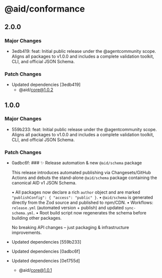 # @aid/conformance

## 2.0.0

### Major Changes

- 3edb419: feat: Initial public release under the @agentcommunity scope. Aligns all packages to v1.0.0 and includes a complete validation toolkit, CLI, and official JSON Schema.

### Patch Changes

- Updated dependencies [3edb419]
  - @aid/core@1.0.2

## 1.0.0

### Major Changes

- 559b233: feat: Initial public release under the @agentcommunity scope. Aligns all packages to v1.0.0 and includes a complete validation toolkit, CLI, and official JSON Schema.

### Patch Changes

- 0adbc6f: ### ✨ Release automation & new `@aid/schema` package

  This release introduces automated publishing via Changesets/GitHub Actions and debuts the stand-alone `@aid/schema` package containing the canonical AID v1 JSON Schema.

  • All packages now declare a rich `author` object and are marked `"publishConfig": { "access": "public" }`.
  • `@aid/schema` is generated directly from the Zod source and published to npm/CDN.
  • Workflows: `release.yml` (automated version + publish) and updated `sync-schema.yml`.
  • Root build script now regenerates the schema before building other packages.

  No breaking API changes – just packaging & infrastructure improvements.

- Updated dependencies [559b233]
- Updated dependencies [0adbc6f]
- Updated dependencies [0e1755d]
  - @aid/core@1.0.1
